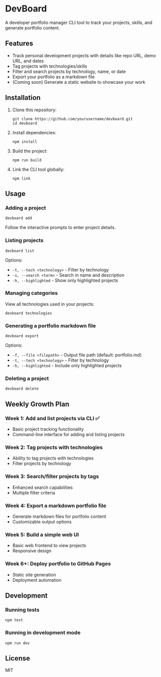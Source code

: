 # DevBoard

A developer portfolio manager CLI tool to track your projects, skills, and generate portfolio content.

## Features

- Track personal development projects with details like repo URL, demo URL, and dates
- Tag projects with technologies/skills
- Filter and search projects by technology, name, or date
- Export your portfolio as a markdown file
- (Coming soon) Generate a static website to showcase your work

## Installation

1. Clone this repository:
   ```
   git clone https://github.com/yourusername/devboard.git
   cd devboard
   ```

2. Install dependencies:
   ```
   npm install
   ```

3. Build the project:
   ```
   npm run build
   ```

4. Link the CLI tool globally:
   ```
   npm link
   ```

## Usage

### Adding a project

```
devboard add
```

Follow the interactive prompts to enter project details.

### Listing projects

```
devboard list
```

Options:
- `-t, --tech <technology>` - Filter by technology
- `-s, --search <term>` - Search in name and description
- `-h, --highlighted` - Show only highlighted projects

### Managing categories

View all technologies used in your projects:
```
devboard technologies
```

### Generating a portfolio markdown file

```
devboard export
```

Options:
- `-f, --file <filepath>` - Output file path (default: portfolio.md)
- `-t, --tech <technology>` - Filter by technology
- `-h, --highlighted` - Include only highlighted projects

### Deleting a project

```
devboard delete
```

## Weekly Growth Plan

### Week 1: Add and list projects via CLI ✅
- Basic project tracking functionality
- Command-line interface for adding and listing projects

### Week 2: Tag projects with technologies
- Ability to tag projects with technologies
- Filter projects by technology

### Week 3: Search/filter projects by tags
- Enhanced search capabilities
- Multiple filter criteria

### Week 4: Export a markdown portfolio file
- Generate markdown files for portfolio content
- Customizable output options

### Week 5: Build a simple web UI
- Basic web frontend to view projects
- Responsive design

### Week 6+: Deploy portfolio to GitHub Pages
- Static site generation
- Deployment automation

## Development

### Running tests

```
npm test
```

### Running in development mode

```
npm run dev
```

## License

MIT
